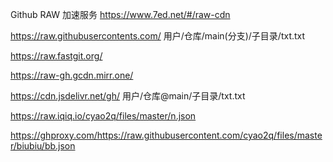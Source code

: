 Github RAW 加速服务
https://www.7ed.net/#/raw-cdn

https://raw.githubusercontents.com/ 用户/仓库/main(分支)/子目录/txt.txt

https://raw.fastgit.org/

https://raw-gh.gcdn.mirr.one/

https://cdn.jsdelivr.net/gh/ 用户/仓库@main/子目录/txt.txt

https://raw.iqiq.io/cyao2q/files/master/n.json

https://ghproxy.com/https://raw.githubusercontent.com/cyao2q/files/master/biubiu/bb.json
